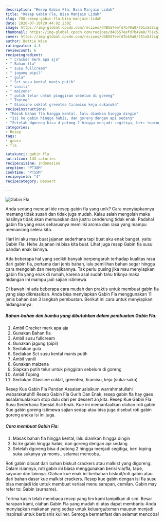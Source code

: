 ```yaml
---
description: "Resep Gabin Fla, Bisa Manjain Lidah"
title: "Resep Gabin Fla, Bisa Manjain Lidah"
slug: 780-resep-gabin-fla-bisa-manjain-lidah
date: 2020-07-10T20:44:02.230Z
image: https://img-global.cpcdn.com/recipes/d48557eefd7b49a0/751x532cq70/gabin-fla-foto-resep-utama.jpg
thumbnail: https://img-global.cpcdn.com/recipes/d48557eefd7b49a0/751x532cq70/gabin-fla-foto-resep-utama.jpg
cover: https://img-global.cpcdn.com/recipes/d48557eefd7b49a0/751x532cq70/gabin-fla-foto-resep-utama.jpg
author: Bettie Wise
ratingvalue: 4.3
reviewcount: 6
recipeingredient:
- " Cracker merk apa aja"
- " Bahan fla"
- " susu fullcream"
- " jagung pipil"
- " gula"
- " Sct susu kental manis putih"
- " vanili"
- " maizena"
- " putih telur untuk pinggiran sebelum di goreng"
- " Toping"
- " Glassine coklat greentea tiramisu keju sukasuka"
recipeinstructions:
- "Masak bahan fla hingga kental, lalu diamkan hingga dingin"
- "Isi ke gabin hingga habis, dan goreng dengan api sedang"
- "Setelah dgoreng bisa d potong 2 hingga menjadi segitiga, beri toping suka sukanya ya moms.. selamat mencoba.."
categories:
- Resep
tags:
- gabin
- fla

katakunci: gabin fla 
nutrition: 143 calories
recipecuisine: Indonesian
preptime: "PT38M"
cooktime: "PT55M"
recipeyield: "4"
recipecategory: Dessert

---
```



![Gabin Fla](https://img-global.cpcdn.com/recipes/d48557eefd7b49a0/751x532cq70/gabin-fla-foto-resep-utama.jpg)

Anda sedang mencari ide resep gabin fla yang unik? Cara menyiapkannya memang tidak susah dan tidak juga mudah. Kalau salah mengolah maka hasilnya tidak akan memuaskan dan justru cenderung tidak enak. Padahal gabin fla yang enak seharusnya memiliki aroma dan rasa yang mampu memancing selera kita.

Hari ini aku mau buat jajanan sederhana tapi buat aku enak banget, yaitu Gabin Fla. Hehe Jajanan ini bisa kita buat. Lihat juga resep Gabin fla susu pandan enak lainnya.

Ada beberapa hal yang sedikit banyak berpengaruh terhadap kualitas rasa dari gabin fla, pertama dari jenis bahan, lalu pemilihan bahan segar hingga cara mengolah dan menyajikannya. Tak perlu pusing jika mau menyiapkan gabin fla yang enak di rumah, karena asal sudah tahu triknya maka hidangan ini mampu jadi sajian istimewa.


Di bawah ini ada beberapa cara mudah dan praktis untuk membuat gabin fla yang siap dikreasikan. Anda bisa menyiapkan Gabin Fla menggunakan 11 jenis bahan dan 3 langkah pembuatan. Berikut ini cara untuk menyiapkan hidangannya.

<!--inarticleads1-->

##### Bahan-bahan dan bumbu yang dibutuhkan dalam pembuatan Gabin Fla:

1. Ambil  Cracker merk apa aja
1. Gunakan  Bahan fla
1. Ambil  susu fullcream
1. Gunakan  jagung (pipil)
1. Sediakan  gula
1. Sediakan  Sct susu kental manis putih
1. Ambil  vanili
1. Gunakan  maizena
1. Siapkan  putih telur untuk pinggiran sebelum di goreng
1. Ambil  Toping
1. Sediakan  Glassine coklat, greentea, tiramisu, keju (suka-suka)


Resep Kue Gabin Fla Pandan Assalamualaikum warrahmatullahi wabarakatuh!!! Resep Gabin Fla Gurih Dan Enak, resep gabin fla hay gaes assalamualaikum stop dulu dari per dessert an,kita. Resep Kue Gabin Fla Susu Sederhana Spesial Asli Enak. Kue ini memanfaatkan olahan roti gabin Kue gabin goreng istimewa sajian sedap atau bisa juga disebut roti gabin goreng aneka isi ini juga. 

<!--inarticleads2-->

##### Cara membuat Gabin Fla:

1. Masak bahan fla hingga kental, lalu diamkan hingga dingin
1. Isi ke gabin hingga habis, dan goreng dengan api sedang
1. Setelah dgoreng bisa d potong 2 hingga menjadi segitiga, beri toping suka sukanya ya moms.. selamat mencoba..


Roti gabin dibuat dari bahan biskuit crackers atau malkist yang digoreng. Dalam isiannya, roti gabin ini biasa menggunakan berisi vla/fla, tape, sayuran dan lainnya. Olahan kue enak ini berbahan biskuit/roti gabin atau dari bahan dasar kue malkist crackers. Resep kue gabin dengan isi fla susu bisa menjadi ide untuk membuat variasi menu sarapan, cemilan. Gabin may refer to: Gabin (surname). 

Terima kasih telah membaca resep yang tim kami tampilkan di sini. Besar harapan kami, olahan Gabin Fla yang mudah di atas dapat membantu Anda menyiapkan makanan yang sedap untuk keluarga/teman maupun menjadi inspirasi untuk berbisnis kuliner. Semoga bermanfaat dan selamat mencoba!
